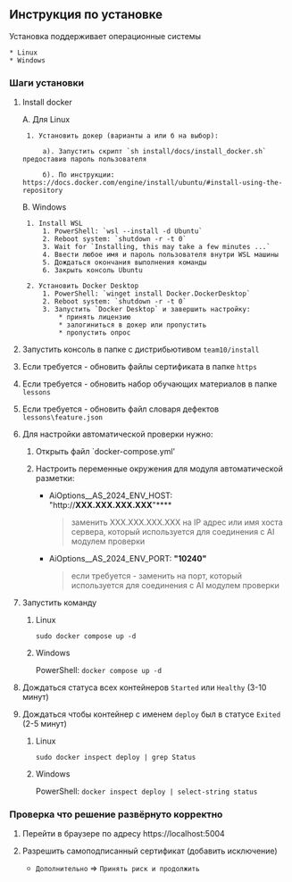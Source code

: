 
## Инструкция по установке

Установка поддерживает операционные системы

    * Linux
    * Windows

### Шаги установки


1. Install docker

    A. Для Linux

        1. Установить докер (варианты а или б на выбор):

            а). Запустить скрипт `sh install/docs/install_docker.sh` предоставив пароль пользователя

            б). По инструкции: https://docs.docker.com/engine/install/ubuntu/#install-using-the-repository

    B. Windows

        1. Install WSL
            1. PowerShell: `wsl --install -d Ubuntu`
            2. Reboot system: `shutdown -r -t 0`
            3. Wait for `Installing, this may take a few minutes ...`
            4. Ввести любое имя и пароль пользователя внутри WSL машины
            5. Дождаться окончания выполнения команды
            6. Закрыть консоль Ubuntu

        2. Установить Docker Desktop 
            1. PowerShell: `winget install Docker.DockerDesktop`
            2. Reboot system: `shutdown -r -t 0`
            3. Запустить `Docker Desktop` и завершить настройку:
                * принять лицензию
                * залогиниться в докер или пропустить
                * пропустить опрос

2. Запустить консоль в папке с дистрибьютивом `team10/install`

3. Если требуется - обновить файлы сертификата в папке `https`
    
4. Если требуется - обновить набор обучающих материалов в папке `lessons`

5. Если требуется - обновить файл словаря дефектов `lessons\feature.json`

6. Для настройки автоматической проверки нужно:

    1. Открыть файл `docker-compose.yml'

    2. Настроить переменные окружения для модуля автоматической разметки:
        * AiOptions__AS_2024_ENV_HOST: "http://**XXX.XXX.XXX.XXX**"****
            > заменить XXX.XXX.XXX.XXX на IP адрес или имя хоста сервера, который используется для соединения с AI модулем проверки
        * AiOptions__AS_2024_ENV_PORT: **"10240"**
            > если требуется - заменить на порт, который используется для соединения с AI модулем проверки

7. Запустить команду
    
    1. Linux
        
        `sudo docker compose up -d`
    
    2. Windows
        
        PowerShell: `docker compose up -d`

8. Дождаться статуса всех контейнеров `Started` или `Healthy` (3-10 минут)

9. Дождаться чтобы контейнер с именем `deploy` был в статусе `Exited` (2-5 минут)

    1. Linux

        `sudo docker inspect deploy | grep Status`

    2. Windows

        PowerShell: `docker inspect deploy | select-string status`


### Проверка что решение развёрнуто корректно

1. Перейти в браузере по адресу https://localhost:5004

2. Разрешить самоподписанный сертификат (добавить исключение)

    * `Дополнительно` => `Принять риск и продолжить`

    
